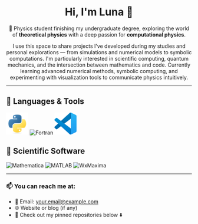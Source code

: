 <h1 align="center">Hi, I'm Luna 🌙</h1>

<p align="center">
  🧠 Physics student finishing my undergraduate degree, exploring the world of <strong>theoretical physics</strong> with a deep passion for <strong>computational physics</strong>.
</p>

<p align="center">
  I use this space to share projects I’ve developed during my studies and personal explorations — from simulations and numerical models to symbolic computations.  
  I'm particularly interested in scientific computing, quantum mechanics, and the intersection between mathematics and code.  
  Currently learning advanced numerical methods, symbolic computing, and experimenting with visualization tools to communicate physics intuitively.
</p>

---

<h2>🔧 Languages & Tools</h2>

<p align="left">
  <!-- Python -->
  <img src="https://raw.githubusercontent.com/devicons/devicon/master/icons/python/python-original.svg" alt="Python" width="60" height="60"/>
  
  <!-- Fortran -->
  <img src="https://upload.wikimedia.org/wikipedia/commons/9/9b/Fortran_logo.svg" alt="Fortran" width="60" height="60"/>
  
  <!-- VS Code -->
  <img src="https://raw.githubusercontent.com/devicons/devicon/master/icons/vscode/vscode-original.svg" alt="VS Code" width="60" height="60"/>
</p>

<h2>🧰 Scientific Software</h2>

<p align="left">
  <!-- Mathematica -->
  <img src="https://upload.wikimedia.org/wikipedia/commons/1/1f/Wolfram_Alpha_logo.svg" alt="Mathematica" width="60" height="60"/>
  
  <!-- Matlab -->
  <img src="https://upload.wikimedia.org/wikipedia/commons/2/21/Matlab_Logo.png" alt="MATLAB" width="60" height="60"/>
  
  <!-- WxMaxima -->
  <img src="https://upload.wikimedia.org/wikipedia/commons/e/ed/WxMaxima_Logo.png" alt="WxMaxima" width="60" height="60"/>
</p>

---

<h3>📫 You can reach me at:</h3>

- 📧 Email: your.email@example.com  
- 🌐 Website or blog (if any)  
- 📂 Check out my pinned repositories below ⬇️


<!--
**LunaaSt/LunaaSt** is a ✨ _special_ ✨ repository because its `README.md` (this file) appears on your GitHub profile.

Here are some ideas to get you started:

- 🔭 I’m currently working on ...
- 🌱 I’m currently learning ...
- 👯 I’m looking to collaborate on ...
- 🤔 I’m looking for help with ...
- 💬 Ask me about ...
- 📫 How to reach me: ...
- 😄 Pronouns: ...
- ⚡ Fun fact: ...
-->
